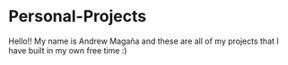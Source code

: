 # Personal-Projects

Hello!! My name is Andrew Magaña and these are all of my projects that I have built in my own free time :)
